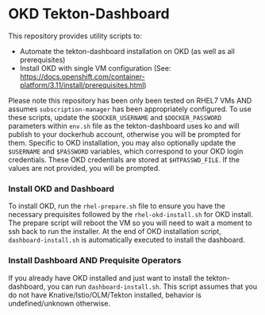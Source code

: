 # OKD Tekton-Dashboard
This repository provides utility scripts to:
- Automate the tekton-dashboard installation on OKD (as well as all prerequisites) 
- Install OKD with single VM configuration (See: https://docs.openshift.com/container-platform/3.11/install/prerequisites.html) 

Please note this repository has been only been tested on RHEL7 VMs AND assumes `subscription-manager` has been appropriately configured. To use these scripts, update the `$DOCKER_USERNAME` and `$DOCKER_PASSWORD` parameters within `env.sh` file as the tekton-dashboard uses ko and will publish to your dockerhub account, otherwise you will be prompted for them. Specific to OKD installation, you may also optionally update the `$USERNAME` and `$PASSWORD` variables, which correspond to your OKD login credentials. These OKD credentials are stored at `$HTPASSWD_FILE`. If the values are not provided, you will be prompted.

### Install OKD and Dashboard
To install OKD, run the `rhel-prepare.sh` file to ensure you have the necessary prequisites followed by the `rhel-okd-install.sh` for OKD install. The prepare script will reboot the VM so you will need to wait a moment to ssh back to run the installer. At the end of OKD installation script, `dashboard-install.sh` is automatically executed to install the dashboard.

### Install Dashboard AND Prequisite Operators
If you already have OKD installed and just want to install the tekton-dashboard, you can run `dashboard-install.sh`. This script assumes that you do not have Knative/Istio/OLM/Tekton installed, behavior is undefined/unknown otherwise.
